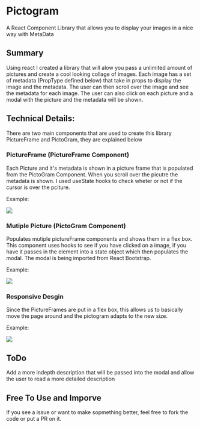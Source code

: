 # Pictogram

A React Component Library that allows you to display your images in a nice way with MetaData

## Summary

Using react I created a library that will alow you pass a unlimited amount of pictures and create a cool looking collage of images. 
Each image has a set of metadata (PropType defined below) that take in props to display the image and the metadata. The user can then scroll over the image
and see the metadata for each image. The user can also click on each picture and a modal with the picture and the metadata will be shown.

## Technical Details:
There are two main components that are used to create this library PictureFrame and PictoGram, they are explained below

### PictureFrame (PictureFrame Component)
Each Picture and it's metadata is shown in a picture frame that is populated from the PictoGram Component. When you scroll over the picutre the metadata is shown.
I used useState hooks to check wheter or not if the cursor is over the pciture.

Example:

![](https://github.com/SahajKohli/Pictogram/blob/master/documentation/onepicturesample.gif)


### Mutiple Picture (PictoGram Component)
Populates mutiple pictureFrame components and shows them in a flex box. This component uses hooks to see if you have clicked on a image, if you have it passes
in the element into a state object which then populates the modal. The modal is being imported from React Bootstrap. 

Example:

![](https://github.com/SahajKohli/Pictogram/blob/master/documentation/mutiplepictures.gif)

### Responsive Desgin
Since the PictureFrames are put in a flex box, this allows us to basically move the page around and the pictogram adapts to the new size. 

Example:

![](https://github.com/SahajKohli/Pictogram/blob/master/documentation/resizablility.gif)

## ToDo
Add a more indepth description that will be passed into the modal and allow the user to read a more detailed description

## Free To Use and Imporve
If you see a issue or want to make sopmething better, feel free to fork the code or put a PR on it. 
